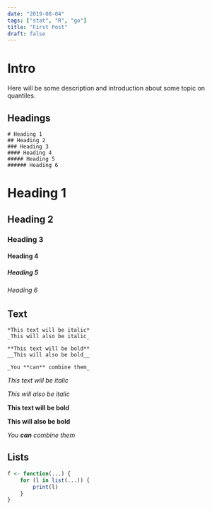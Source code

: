 ```yaml
---
date: "2019-08-04"
tags: ["stat", "R", "go"]
title: "First Post"
draft: false
---
```


# Intro

Here will be some description and introduction about some topic on quantiles.

## Headings

```
# Heading 1
## Heading 2
### Heading 3
#### Heading 4
##### Heading 5
###### Heading 6
```

# Heading 1
## Heading 2
### Heading 3
#### Heading 4
##### Heading 5
###### Heading 6

## Text

```
*This text will be italic*
_This will also be italic_

**This text will be bold**
__This will also be bold__

_You **can** combine them_
```

*This text will be italic*

_This will also be italic_

**This text will be bold**

__This will also be bold__

_You **can** combine them_

## Lists

```R
f <- function(...) {
    for (l in list(...)) {
        print(l)
    }
}
```
